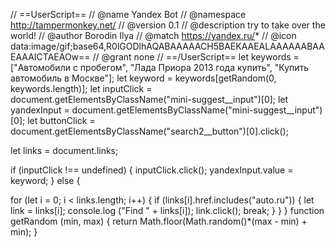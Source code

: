 // ==UserScript==
// @name         Yandex Bot
// @namespace    http://tampermonkey.net/
// @version      0.1
// @description  try to take over the world!
// @author       Borodin Ilya
// @match        https://yandex.ru/*
// @icon         data:image/gif;base64,R0lGODlhAQABAAAAACH5BAEKAAEALAAAAAABAAEAAAICTAEAOw==
// @grant        none
// ==/UserScript==
let keywords = ["Автомобили с пробегом", "Лада Приора 2013 года купить", "Купить автомобиль в Москве"];
let keyword = keywords[getRandom(0, keywords.length)];
let inputClick = document.getElementsByClassName("mini-suggest__input")[0];
let yandexInput = document.getElementsByClassName("mini-suggest__input")[0];
let buttonClick = document.getElementsByClassName("search2__button")[0].click();

let links = document.links;

if (inputClick !== undefined) {
inputClick.click();
yandexInput.value = keyword;
} else {

for (let i = 0; i < links.length; i++) {
    if (links[i].href.includes("auto.ru")) {
    let link = links[i];
    console.log ("Find " + links[i]);
    link.click();
    break;
    }
}
}
function getRandom (min, max) {
    return Math.floor(Math.random()*(max - min) + min);
}
